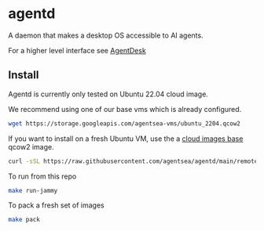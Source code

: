# agentd

A daemon that makes a desktop OS accessible to AI agents.

For a higher level interface see [AgentDesk](https://github.com/agentsea/agentdesk)

## Install

Agentd is currently only tested on Ubuntu 22.04 cloud image.

We recommend using one of our base vms which is already configured.

```bash
wget https://storage.googleapis.com/agentsea-vms/ubuntu_2204.qcow2
```

If you want to install on a fresh Ubuntu VM, use the a [cloud images base](https://cloud-images.ubuntu.com/jammy/current/) qcow2 image.

```bash
curl -sSL https://raw.githubusercontent.com/agentsea/agentd/main/remote_install.sh | sudo bash
```

To run from this repo

```bash
make run-jammy
```

To pack a fresh set of images

```bash
make pack
```
